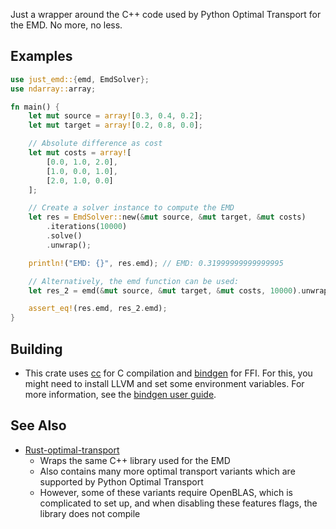 Just a wrapper around the C++ code used by Python Optimal Transport for the EMD. No more, no less.

## Examples
```rust
use just_emd::{emd, EmdSolver};
use ndarray::array;

fn main() {
    let mut source = array![0.3, 0.4, 0.2];
    let mut target = array![0.2, 0.8, 0.0];

    // Absolute difference as cost
    let mut costs = array![
        [0.0, 1.0, 2.0],
        [1.0, 0.0, 1.0],
        [2.0, 1.0, 0.0]
    ];

    // Create a solver instance to compute the EMD
    let res = EmdSolver::new(&mut source, &mut target, &mut costs)
        .iterations(10000)
        .solve()
        .unwrap();

    println!("EMD: {}", res.emd); // EMD: 0.31999999999999995

    // Alternatively, the emd function can be used:
    let res_2 = emd(&mut source, &mut target, &mut costs, 10000).unwrap();

    assert_eq!(res.emd, res_2.emd);
}
```




## Building
- This crate uses [cc](https://crates.io/crates/cc) for C compilation and [bindgen](https://crates.io/crates/bindgen)
for FFI. For this, you might need to install LLVM and set some environment variables.
For more information, see the [bindgen user guide](https://rust-lang.github.io/rust-bindgen/requirements.html).

## See Also

- [Rust-optimal-transport](https://crates.io/crates/rust-optimal-transport)
    - Wraps the same C++ library used for the EMD
    - Also contains many more optimal transport variants which are supported by Python Optimal Transport
    - However, some of these variants require OpenBLAS, which is complicated to set up, and
    when disabling these features flags, the library does not compile
